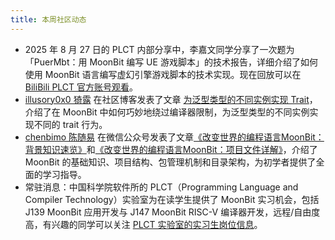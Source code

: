 ```yaml
---
title: 本周社区动态
---
```


- 2025 年 8 月 27 日的 PLCT 内部分享中，李嘉文同学分享了一次题为「PuerMbt：用 MoonBit 编写 UE 游戏脚本」的技术报告，详细介绍了如何使用 MoonBit 语言编写虚幻引擎游戏脚本的技术实现。现在回放可以在 [BiliBili PLCT 官方账号观看](https://www.bilibili.com/video/BV1eVhZzmEjd/)。
- [illusory0x0 猗露](https://github.com/illusory0x0) 在社区博客发表了文章 [为泛型类型的不同实例实现 Trait](https://moonbit.community/blog/trick/impl_trait_for_generic_type_with_different_instances.mbt)，介绍了在 MoonBit 中如何巧妙地绕过编译器限制，为泛型类型的不同实例实现不同的 trait 行为。
- [chenbimo 陈随易](https://github.com/chenbimo) 在微信公众号发表了文章[《改变世界的编程语言MoonBit：背景知识速览》](https://mp.weixin.qq.com/s/FPDr9JzFoGp806pzSDRe-g)和[《改变世界的编程语言MoonBit：项目文件详解》](https://mp.weixin.qq.com/s/Tr7-XOI20OMU5YZ0v7e-Mg)，介绍了 MoonBit 的基础知识、项目结构、包管理机制和目录架构，为初学者提供了全面的学习指导。
- 常驻消息：中国科学院软件所的 PLCT（Programming Language and Compiler Technology）实验室为在读学生提供了 MoonBit 实习机会，包括 J139 MoonBit 应用开发与 J147 MoonBit RISC-V 编译器开发，远程/自由度高，有兴趣的同学可以关注 [PLCT 实验室的实习生岗位信息](https://github.com/plctlab/weloveinterns/blob/master/open-internships.md)。
